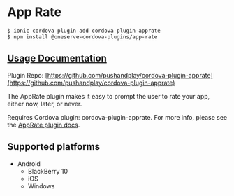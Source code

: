 # App Rate

```text
$ ionic cordova plugin add cordova-plugin-apprate
$ npm install @oneserve-cordova-plugins/app-rate
```

## [Usage Documentation](https://oneserve.gitbook.io/oneserve-cordova-plugins/plugins/app-rate/)

Plugin Repo: [https://github.com/pushandplay/cordova-plugin-apprate](https://github.com/pushandplay/cordova-plugin-apprate)

The AppRate plugin makes it easy to prompt the user to rate your app, either now, later, or never.

Requires Cordova plugin: cordova-plugin-apprate. For more info, please see the [AppRate plugin docs](https://github.com/pushandplay/cordova-plugin-apprate).

## Supported platforms

* Android
  * BlackBerry 10
  * iOS
  * Windows

